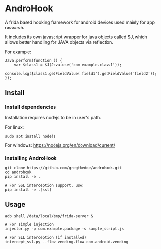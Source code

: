 # AndroHook
A frida based hooking framework for android devices used mainly for app research.

It includes its own javascript wrapper for java objects called $J, which allows better handling for JAVA objects via reflection.

For example:
```
Java.perform(function () {
    var $class1 = $J(Java.use('com.example.class1'));
    console.log($class1.getFieldValue('field1').getFieldValue('field2'));
});
```

## Install

### Install dependencies

Installation requires nodejs to be in user's path.

For linux:
```
sudo apt install nodejs
```
For windows:
https://nodejs.org/en/download/current/

### Installing AndroHook

```
git clone https://github.com/gregthedoe/androhook.git
cd androhook
pip install -e . 

# For SSL interception support, use:
pip install -e .[ssl]
```

## Usage
```
adb shell /data/local/tmp/frida-server &

# For simple injection
injector.py -p com.example.package -s sample_script.js

# For SLL interception (if installed)
intercept_ssl.py --flow vending.flow com.android.vending 
```
